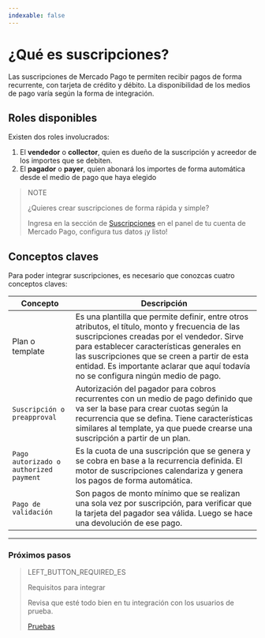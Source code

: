 ```yaml
---
indexable: false
---
```


# ¿Qué es suscripciones?

Las suscripciones de Mercado Pago te permiten recibir pagos de forma recurrente, con tarjeta de crédito y débito. La disponibilidad de los medios de pago varía según la forma de integración.

## Roles disponibles

Existen dos roles involucrados:
1. El __vendedor__ o __collector__, quien es dueño de la suscripción y acreedor de los importes que se debiten.
1. El __pagador__ o __payer__, quien abonará los importes de forma automática desde el medio de pago que haya elegido

> NOTE
> 
> ¿Quieres crear suscripciones de forma rápida y simple?
> 
> Ingresa en la sección de <a href="https://www.mercadopago[FAKER][URL][DOMAIN]/subscription-plans" target="_blank">Suscripciones</a> en el panel de tu cuenta de Mercado Pago, configura tus datos ¡y listo!


## Conceptos claves

Para poder integrar suscripciones, es necesario que conozcas cuatro conceptos claves:

Concepto |	Descripción
------------------- 	|	--------
Plan o template | Es una plantilla que permite definir, entre otros atributos, el título, monto y frecuencia de las suscripciones creadas por el vendedor. Sirve para establecer características generales en las suscripciones que se creen a partir de esta entidad. Es importante aclarar que aquí todavía no se configura ningún medio de pago.|
`Suscripción o preapproval` | Autorización del pagador para cobros recurrentes con un medio de pago definido que va ser la base para crear cuotas según la recurrencia que se defina. Tiene características similares al template, ya que puede crearse una suscripción a partir de un plan.|  
`Pago autorizado o authorized payment` | Es la cuota de una suscripción que se genera y se cobra en base a la recurrencia definida. El motor de suscripciones calendariza y genera los pagos de forma automática. |  
`Pago de validación` | Son pagos de monto mínimo que se realizan una sola vez por suscripción, para verificar que la tarjeta del pagador sea válida. Luego se hace una devolución de ese pago. |  


------------
### Próximos pasos
> LEFT_BUTTON_REQUIRED_ES
>
> Requisitos para integrar
>
> Revisa que esté todo bien en tu integración con los usuarios de prueba.
>
> [Pruebas](http://www.mercadopago[FAKER][URL][DOMAIN]/developers/es/guides/online-payments/subscriptions/previous-requirements/)
